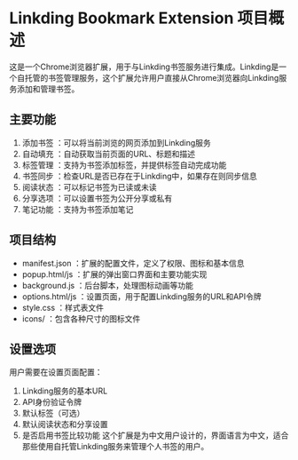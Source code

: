 # Linkding Bookmark Extension 项目概述
这是一个Chrome浏览器扩展，用于与Linkding书签服务进行集成。Linkding是一个自托管的书签管理服务，这个扩展允许用户直接从Chrome浏览器向Linkding服务添加和管理书签。

## 主要功能
1. 添加书签 ：可以将当前浏览的网页添加到Linkding服务
2. 自动填充 ：自动获取当前页面的URL、标题和描述
3. 标签管理 ：支持为书签添加标签，并提供标签自动完成功能
4. 书签同步 ：检查URL是否已存在于Linkding中，如果存在则同步信息
5. 阅读状态 ：可以标记书签为已读或未读
6. 分享选项 ：可以设置书签为公开分享或私有
7. 笔记功能 ：支持为书签添加笔记
## 项目结构
- manifest.json ：扩展的配置文件，定义了权限、图标和基本信息
- popup.html/js ：扩展的弹出窗口界面和主要功能实现
- background.js ：后台脚本，处理图标动画等功能
- options.html/js ：设置页面，用于配置Linkding服务的URL和API令牌
- style.css ：样式表文件
- icons/ ：包含各种尺寸的图标文件
## 设置选项
用户需要在设置页面配置：

1. Linkding服务的基本URL
2. API身份验证令牌
3. 默认标签（可选）
4. 默认阅读状态和分享设置
5. 是否启用书签比较功能
这个扩展是为中文用户设计的，界面语言为中文，适合那些使用自托管Linkding服务来管理个人书签的用户。
